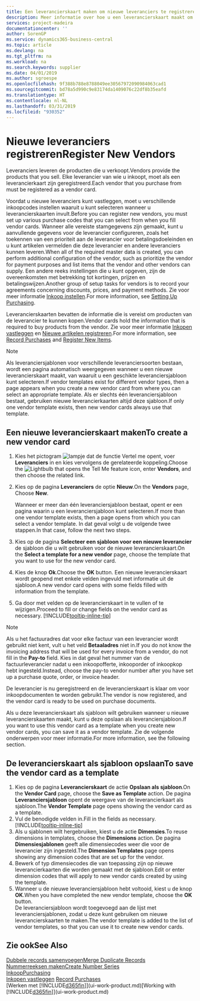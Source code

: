 ```yaml
---
title: Een leverancierskaart maken om nieuwe leveranciers te registreren | Microsoft Docs
description: Meer informatie over hoe u een leverancierskaart maakt om een nieuwe leverancier te registreren.
services: project-madeira
documentationcenter: ''
author: SorenGP
ms.service: dynamics365-business-central
ms.topic: article
ms.devlang: na
ms.tgt_pltfrm: na
ms.workload: na
ms.search.keywords: supplier
ms.date: 04/01/2019
ms.author: sgroespe
ms.openlocfilehash: 9f388b788e8788049ee30567972090984063cad1
ms.sourcegitcommit: bd78a5d990c9e83174da1409076c22df8b35eafd
ms.translationtype: HT
ms.contentlocale: nl-NL
ms.lasthandoff: 03/31/2019
ms.locfileid: "930352"
---
```

# <a name="register-new-vendors"></a><span data-ttu-id="cb698-103">Nieuwe leveranciers registreren</span><span class="sxs-lookup"><span data-stu-id="cb698-103">Register New Vendors</span></span>
<span data-ttu-id="cb698-104">Leveranciers leveren de producten die u verkoopt.</span><span class="sxs-lookup"><span data-stu-id="cb698-104">Vendors provide the products that you sell.</span></span> <span data-ttu-id="cb698-105">Elke leverancier van wie u inkoopt, moet als een leverancierkaart zijn geregistreerd.</span><span class="sxs-lookup"><span data-stu-id="cb698-105">Each vendor that you purchase from must be registered as a vendor card.</span></span>

<span data-ttu-id="cb698-106">Voordat u nieuwe leveranciers kunt vastleggen, moet u verschillende inkoopcodes instellen waaruit u kunt selecteren wanneer u leverancierskaarten invult.</span><span class="sxs-lookup"><span data-stu-id="cb698-106">Before you can register new vendors, you must set up various purchase codes that you can select from when you fill vendor cards.</span></span> <span data-ttu-id="cb698-107">Wanneer alle vereiste stamgegevens zijn gemaakt, kunt u aanvullende gegevens voor de leverancier configureren, zoals het toekennen van een prioriteit aan de leverancier voor betalingsdoeleinden en u kunt artikelen vermelden die deze leverancier en andere leveranciers kunnen leveren.</span><span class="sxs-lookup"><span data-stu-id="cb698-107">When all of the required master data is created, you can perform additional configuration of the vendor, such as prioritize the vendor for payment purposes and list items that the vendor and other vendors can supply.</span></span> <span data-ttu-id="cb698-108">Een andere reeks instellingen die u kunt opgeven, zijn de overeenkomsten met betrekking tot kortingen, prijzen en betalingswijzen.</span><span class="sxs-lookup"><span data-stu-id="cb698-108">Another group of setup tasks for vendors is to record your agreements concerning discounts, prices, and payment methods.</span></span> <span data-ttu-id="cb698-109">Zie voor meer informatie [Inkoop instellen](purchasing-setup-purchasing.md).</span><span class="sxs-lookup"><span data-stu-id="cb698-109">For more information, see [Setting Up Purchasing](purchasing-setup-purchasing.md).</span></span>

<span data-ttu-id="cb698-110">Leverancierskaarten bevatten de informatie die is vereist om producten van de leverancier te kunnen kopen.</span><span class="sxs-lookup"><span data-stu-id="cb698-110">Vendor cards hold the information that is required to buy products from the vendor.</span></span> <span data-ttu-id="cb698-111">Zie voor meer informatie [Inkopen vastleggen](purchasing-how-record-purchases.md) en [Nieuwe artikelen registreren](inventory-how-register-new-items.md).</span><span class="sxs-lookup"><span data-stu-id="cb698-111">For more information, see [Record Purchases](purchasing-how-record-purchases.md) and [Register New Items](inventory-how-register-new-items.md).</span></span>

> [!NOTE]  
>   <span data-ttu-id="cb698-112">Als leveranciersjablonen voor verschillende leveranciersoorten bestaan, wordt een pagina automatisch weergegeven wanneer u een nieuwe leverancierskaart maakt, van waaruit u een geschikte leveranciersjabloon kunt selecteren.</span><span class="sxs-lookup"><span data-stu-id="cb698-112">If vendor templates exist for different vendor types, then a page appears when you create a new vendor card from where you can select an appropriate template.</span></span> <span data-ttu-id="cb698-113">Als er slechts één leveranciersjabloon bestaat, gebruiken nieuwe leverancierkaarten altijd deze sjabloon.</span><span class="sxs-lookup"><span data-stu-id="cb698-113">If only one vendor template exists, then new vendor cards always use that template.</span></span>

## <a name="to-create-a-new-vendor-card"></a><span data-ttu-id="cb698-114">Een nieuwe leverancierskaart maken</span><span class="sxs-lookup"><span data-stu-id="cb698-114">To create a new vendor card</span></span>
1. <span data-ttu-id="cb698-115">Kies het pictogram ![lampje dat de functie Vertel me opent](media/ui-search/search_small.png "Vertel me wat u wilt doen"), voer **Leveranciers** in en kies vervolgens de gerelateerde koppeling.</span><span class="sxs-lookup"><span data-stu-id="cb698-115">Choose the ![Lightbulb that opens the Tell Me feature](media/ui-search/search_small.png "Tell me what you want to do") icon, enter **Vendors**, and then choose the related link.</span></span>  
2. <span data-ttu-id="cb698-116">Kies op de pagina **Leveranciers** de optie **Nieuw**.</span><span class="sxs-lookup"><span data-stu-id="cb698-116">On the **Vendors** page, Choose **New**.</span></span>

    <span data-ttu-id="cb698-117">Wanneer er meer dan één leveranciersjabloon bestaat, opent er een pagina waarin u een leveranciersjabloon kunt selecteren.</span><span class="sxs-lookup"><span data-stu-id="cb698-117">If more than one vendor template exists, then a page opens from which you can select a vendor template.</span></span> <span data-ttu-id="cb698-118">In dat geval volgt u de volgende twee stappen.</span><span class="sxs-lookup"><span data-stu-id="cb698-118">In that case, follow the next two steps.</span></span>
3. <span data-ttu-id="cb698-119">Kies op de pagina **Selecteer een sjabloon voor een nieuwe leverancier** de sjabloon die u wilt gebruiken voor de nieuwe leverancierskaart.</span><span class="sxs-lookup"><span data-stu-id="cb698-119">On the **Select a template for a new vendor** page, choose the template that you want to use for the new vendor card.</span></span>
4. <span data-ttu-id="cb698-120">Kies de knop **Ok**.</span><span class="sxs-lookup"><span data-stu-id="cb698-120">Choose the **OK** button.</span></span> <span data-ttu-id="cb698-121">Een nieuwe leverancierskaart wordt geopend met enkele velden ingevuld met informatie uit de sjabloon.</span><span class="sxs-lookup"><span data-stu-id="cb698-121">A new vendor card opens with some fields filled with information from the template.</span></span>
5. <span data-ttu-id="cb698-122">Ga door met velden op de leverancierskaart in te vullen of te wijzigen.</span><span class="sxs-lookup"><span data-stu-id="cb698-122">Proceed to fill or change fields on the vendor card as necessary.</span></span> [!INCLUDE[tooltip-inline-tip](includes/tooltip-inline-tip_md.md)]

> [!NOTE]  
>   <span data-ttu-id="cb698-123">Als u het factuuradres dat voor elke factuur van een leverancier wordt gebruikt niet kent, vult u het veld **Betaaladres** niet in.</span><span class="sxs-lookup"><span data-stu-id="cb698-123">If you do not know the invoicing address that will be used for every invoice from a vendor, do not fill in the **Pay-to** field.</span></span> <span data-ttu-id="cb698-124">Kies in dat geval het nummer van de factuurleverancier nadat u een inkoopofferte, inkooporder of inkoopkop hebt ingesteld.</span><span class="sxs-lookup"><span data-stu-id="cb698-124">Instead, choose the pay-to vendor number after you have set up a purchase quote, order, or invoice header.</span></span>

<span data-ttu-id="cb698-125">De leverancier is nu geregistreerd en de leverancierskaart is klaar om voor inkoopdocumenten te worden gebruikt.</span><span class="sxs-lookup"><span data-stu-id="cb698-125">The vendor is now registered, and the vendor card is ready to be used on purchase documents.</span></span>

<span data-ttu-id="cb698-126">Als u deze leverancierskaart als sjabloon wilt gebruiken wanneer u nieuwe leverancierskaarten maakt, kunt u deze opslaan als leveranciersjabloon.</span><span class="sxs-lookup"><span data-stu-id="cb698-126">If you want to use this vendor card as a template when you create new vendor cards, you can save it as a vendor template.</span></span> <span data-ttu-id="cb698-127">Zie de volgende onderwerpen voor meer informatie.</span><span class="sxs-lookup"><span data-stu-id="cb698-127">For more information, see the following section.</span></span>

## <a name="to-save-the-vendor-card-as-a-template"></a><span data-ttu-id="cb698-128">De leverancierskaart als sjabloon opslaan</span><span class="sxs-lookup"><span data-stu-id="cb698-128">To save the vendor card as a template</span></span>
1. <span data-ttu-id="cb698-129">Kies op de pagina **Leverancierskaart** de actie **Opslaan als sjabloon**.</span><span class="sxs-lookup"><span data-stu-id="cb698-129">On the **Vendor Card** page, choose the **Save as Template** action.</span></span> <span data-ttu-id="cb698-130">De pagina **Leveranciersjabloon** opent de weergave van de leverancierkaart als sjabloon.</span><span class="sxs-lookup"><span data-stu-id="cb698-130">The **Vendor Template** page opens showing the vendor card as a template.</span></span>
2. <span data-ttu-id="cb698-131">Vul de benodigde velden in.</span><span class="sxs-lookup"><span data-stu-id="cb698-131">Fill in the fields as necessary.</span></span> [!INCLUDE[tooltip-inline-tip](includes/tooltip-inline-tip_md.md)]
3. <span data-ttu-id="cb698-132">Als u sjablonen wilt hergebruiken, kiest u de actie **Dimensies**.</span><span class="sxs-lookup"><span data-stu-id="cb698-132">To reuse dimensions in templates, choose the **Dimensions** action.</span></span> <span data-ttu-id="cb698-133">De pagina **Dimensiesjablonen** geeft alle dimensiecodes weer die voor de leverancier zijn ingesteld.</span><span class="sxs-lookup"><span data-stu-id="cb698-133">The **Dimension Templates** page opens showing any dimension codes that are set up for the vendor.</span></span>
4. <span data-ttu-id="cb698-134">Bewerk of typ dimensiecodes die van toepassing zijn op nieuwe leverancierkaarten die worden gemaakt met de sjabloon.</span><span class="sxs-lookup"><span data-stu-id="cb698-134">Edit or enter dimension codes that will apply to new vendor cards created by using the template.</span></span>
5. <span data-ttu-id="cb698-135">Wanneer u de nieuwe leveranciersjabloon hebt voltooid, kiest u de knop **OK**.</span><span class="sxs-lookup"><span data-stu-id="cb698-135">When you have completed the new vendor template, choose the **OK** button.</span></span>  
   <span data-ttu-id="cb698-136">De leveranciersjabloon wordt toegevoegd aan de lijst met leveranciersjablonen, zodat u deze kunt gebruiken om nieuwe leverancierskaarten te maken.</span><span class="sxs-lookup"><span data-stu-id="cb698-136">The vendor template is added to the list of vendor templates, so that you can use it to create new vendor cards.</span></span>

## <a name="see-also"></a><span data-ttu-id="cb698-137">Zie ook</span><span class="sxs-lookup"><span data-stu-id="cb698-137">See Also</span></span>
[<span data-ttu-id="cb698-138">Dubbele records samenvoegen</span><span class="sxs-lookup"><span data-stu-id="cb698-138">Merge Duplicate Records</span></span>](sales-how-merge-duplicate-records.md)  
[<span data-ttu-id="cb698-139">Nummerreeksen maken</span><span class="sxs-lookup"><span data-stu-id="cb698-139">Create Number Series</span></span>](ui-create-number-series.md)  
[<span data-ttu-id="cb698-140">Inkoop</span><span class="sxs-lookup"><span data-stu-id="cb698-140">Purchasing</span></span>](purchasing-manage-purchasing.md)  
<span data-ttu-id="cb698-141">[Inkopen vastleggen](purchasing-how-record-purchases.md) </span><span class="sxs-lookup"><span data-stu-id="cb698-141">[Record Purchases](purchasing-how-record-purchases.md) </span></span>  
<span data-ttu-id="cb698-142">[Werken met [!INCLUDE[d365fin](includes/d365fin_md.md)]](ui-work-product.md)</span><span class="sxs-lookup"><span data-stu-id="cb698-142">[Working with [!INCLUDE[d365fin](includes/d365fin_md.md)]](ui-work-product.md)</span></span>  
